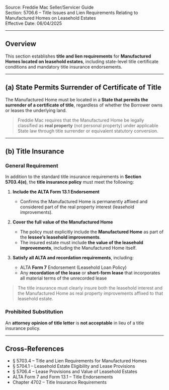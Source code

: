 Source: Freddie Mac Seller/Servicer Guide  
Section: 5706.6 – Title Issues and Lien Requirements Relating to Manufactured Homes on Leasehold Estates  
Effective Date: 06/04/2025  

---

## Overview
This section establishes **title and lien requirements** for **Manufactured Homes located on leasehold estates**, including state-level title certificate conditions and mandatory title insurance endorsements.

---

## (a) State Permits Surrender of Certificate of Title

The Manufactured Home must be located in a **State that permits the surrender of a certificate of title**, regardless of whether the Borrower owns or leases the underlying land.  

> Freddie Mac requires that the Manufactured Home be legally classified as **real property** (not personal property) under applicable State law through title surrender or equivalent statutory conversion.

---

## (b) Title Insurance

### General Requirement
In addition to the standard title insurance requirements in **Section 5703.4(e)**, the **title insurance policy** must meet the following:

1. **Include the ALTA Form 13.1 Endorsement**  
   - Confirms the Manufactured Home is permanently affixed and considered part of the real property interest (leasehold improvements).

2. **Cover the full value of the Manufactured Home**  
   - The policy must explicitly include the **Manufactured Home** as part of the **lessee’s leasehold improvements**.  
   - The insured estate must include **the value of the leasehold improvements**, including the Manufactured Home itself.

3. **Satisfy all ALTA and recordation requirements**, including:  
   - ALTA **Form 7** Endorsement (Leasehold Loan Policy)  
   - Any **recordation of the lease** or **short-form lease** that incorporates all material terms of the unrecorded lease  

> The title insurance must clearly insure both the leasehold interest and the Manufactured Home as real property improvements affixed to that leasehold estate.

### Prohibited Substitution
An **attorney opinion of title letter** is **not acceptable** in lieu of a title insurance policy.

---

## Cross-References
- § 5703.4 – Title and Lien Requirements for Manufactured Homes  
- § 5704.1 – Leasehold Estate Eligibility and Lease Provisions  
- § 5706.4 – Lease Provisions and Value of Leasehold Estates  
- ALTA Form 7 and Form 13.1 – Title Endorsements  
- Chapter 4702 – Title Insurance Requirements
